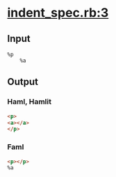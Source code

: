 # [indent\_spec.rb:3](https://github.com/k0kubun/hamlit/blob/master/spec/hamlit/engine/indent_spec.rb#L3)
## Input
```haml
%p
	%a

```

## Output
### Haml, Hamlit
```html
<p>
<a></a>
</p>

```

### Faml
```html
<p></p>
%a

```

